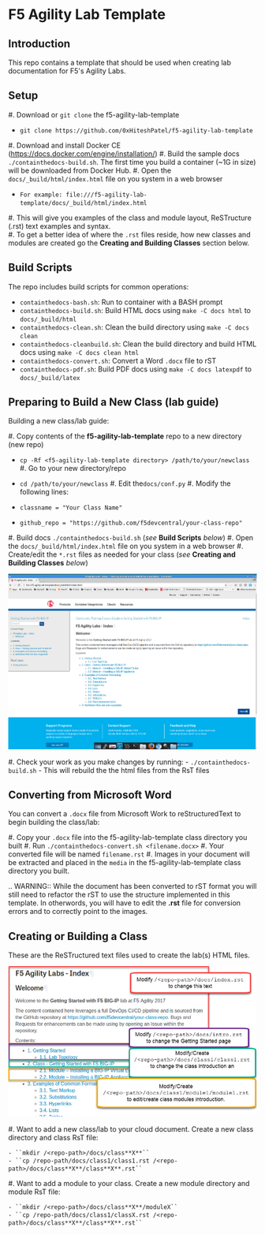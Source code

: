 F5 Agility Lab Template
=======================

Introduction
------------

This repo contains a template that should be used when creating lab
documentation for F5's Agility Labs.

Setup
-----

#. Download or ``git clone`` the f5-agility-lab-template

   - ``git clone https://github.com/0xHiteshPatel/f5-agility-lab-template``

#. Download and install Docker CE (https://docs.docker.com/engine/installation/)
#. Build the sample docs ``./containthedocs-build.sh``. The first time you build
   a container (~1G in size) will be downloaded from Docker Hub.
#. Open the ``docs/_build/html/index.html`` file on you system in a web browser

   - ``For example: file:///f5-agility-lab-template/docs/_build/html/index.html``

#. This will give you examples of the class and module layout, ReSTructure (.rst) text examples and syntax.  
#. To get a better idea of where the ``.rst`` files reside, how new classes and modules are created go the **Creating and Building Classes** section below.

Build Scripts
-------------

The repo includes build scripts for common operations:

- ``containthedocs-bash.sh``: Run to container with a BASH prompt
- ``containthedocs-build.sh``: Build HTML docs using ``make -C docs html`` to
  ``docs/_build/html``
- ``containthedocs-clean.sh``: Clean the build directory using
  ``make -C docs clean``
- ``containthedocs-cleanbuild.sh``: Clean the build directory and build HTML
  docs using ``make -C docs clean html``
- ``containthedocs-convert.sh``: Convert a Word ``.docx`` file to rST
- ``containthedocs-pdf.sh``: Build PDF docs using ``make -C docs latexpdf`` to
  ``docs/_build/latex``

Preparing to Build a New Class (lab guide)
------------------------------------------
 
Building a new class/lab guide:

#. Copy contents of the **f5-agility-lab-template** repo to a new directory (new repo)
   - ``cp -Rf <f5-agility-lab-template directory> /path/to/your/newclass``
#. Go to your new directory/repo
   - ``cd /path/to/your/newclass``
#. Edit the``docs/conf.py``
#. Modify the following lines:

   - ``classname = "Your Class Name"``
   - ``github_repo = "https://github.com/f5devcentral/your-class-repo"``

#. Build docs ``./containthedocs-build.sh`` (*see* **Build Scripts** *below*)
#. Open the ``docs/_build/html/index.html`` file on you system in a web browser
#. Create/edit the ``*.rst`` files as needed for your class (*see* **Creating and Building Classes** *below*)

![Default-Lab-Page](/readme-images/default-lab-page.jpg)

#. Check your work as you make changes by running:
    - ``./containthedocs-build.sh``
       - This will rebuild the the html files from the RsT files

Converting from Microsoft Word
------------------------------

You can convert a ``.docx`` file from Microsoft Work to reStructuredText to begin building the class/lab:

#. Copy your ``.docx`` file into the f5-agility-lab-template class directory you built
#. Run ``./containthedocs-convert.sh <filename.docx>``
#. Your converted file will be named ``filename.rst``
#. Images in your document will be extracted and placed in the ``media`` in the f5-agility-lab-template class directory you built. 

.. WARNING:: While the document has been converted to rST format you will still
   need to refactor the rST to use the structure implemented in this template. In otherwords, you will have to edit the **.rst** file for conversion errors and to correctly point to the images.
   
Creating or Building a Class
----------------------------

These are the ReSTructured text files used to create the lab(s) HTML files.

![Lab_RsT_Files](/readme-images/lab-rest-files.jpg)

#. Want to add a new class/lab to your cloud document.  Create a new class directory and class RsT file:

    - ``mkdir /<repo-path>/docs/class**X**``
    - ``cp /repo-path/docs/class1/class1.rst /<repo-path>/docs/class**X**/class**X**.rst``

#. Want to add a module to your class.  Create a new module directory and module RsT file:

    - ``mkdir /<repo-path>/docs/class**X**/moduleX``
    - ``cp /repo-path/docs/class1/classX.rst /<repo-path>/docs/class**X**/class**X**.rst``

